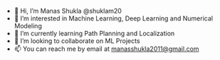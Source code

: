 - 👋 Hi, I’m Manas Shukla @shuklam20
- 👀 I’m interested in Machine Learning, Deep Learning and Numerical Modeling
- 🌱 I’m currently learning Path Planning and Localization
- 💞️ I’m looking to collaborate on ML Projects
- 📫 You can reach me by email at manasshukla2011@gmail.com

<!---
shuklam20/shuklam20 is a ✨ special ✨ repository because its `README.md` (this file) appears on your GitHub profile.
You can click the Preview link to take a look at your changes.
--->
